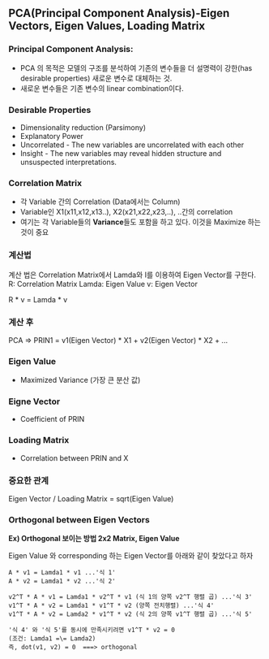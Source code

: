 ## PCA(Principal Component Analysis)-Eigen Vectors, Eigen Values, Loading Matrix


### Principal Component Analysis:
* PCA 의 목적은 모델의 구조를 분석하여 기존의 변수들을 더 설명력이 강한(has desirable properties) 새로운 변수로 대체하는 것.
* 새로운 변수들은 기존 변수의 linear combination이다.

### Desirable Properties
* Dimensionality reduction (Parsimony)
* Explanatory Power
* Uncorrelated - The new variables are uncorrelated with each other
* Insight - The new variables may reveal hidden structure and unsuspected interpretations.

### Correlation Matrix
* 각 Variable 간의 Correlation (Data에서는 Column)
* Variable인 X1(x11,x12,x13..), X2(x21,x22,x23,..), ..간의 correlation
* 여기는 각 Variable들의 **Variance**들도 포함을 하고 있다. 이것을 Maximize 하는 것이 중요

### 계산법
계산 법은 Correlation Matrix에서 Lamda와 I를 이용하여 Eigen Vector를 구한다.
R: Correlation Matrix
Lamda: Eigen Value
v: Eigen Vector

R * v = Lamda * v

### 계산 후
PCA => PRIN1 = v1(Eigen Vector) * X1 + v2(Eigen Vector) * X2 + ...

### Eigen Value
* Maximized Variance (가장 큰 분산 값)

### Eigne Vector
* Coefficient of PRIN

### Loading Matrix
* Correlation between PRIN and X

### 중요한 관계
Eigen Vector / Loading Matrix = sqrt(Eigen Value)

### Orthogonal between Eigen Vectors
**Ex) Orthogonal 보이는 방법 2x2 Matrix, Eigen Value**

Eigen Value 와 corresponding 하는 Eigen Vector를 아래와 같이 찾았다고 하자

```
A * v1 = Lamda1 * v1 ...'식 1'
A * v2 = Lamda1 * v2 ...'식 2'
```
```
v2^T * A * v1 = Lamda1 * v2^T * v1 (식 1의 양쪽 v2^T 행렬 곱) ...'식 3'  
v1^T * A * v2 = Lamda1 * v1^T * v2 (양쪽 전치행렬) ...'식 4'  
v1^T * A * v2 = Lamda2 * v1^T * v2 (식 2의 양쪽 v1^T 행렬 곱) ...'식 5'
```
```
'식 4' 와 '식 5'를 동시에 만족시키려면 v1^T * v2 = 0 
(조건: Lamda1 =\= Lamda2)
즉, dot(v1, v2) = 0  ===> orthogonal
```